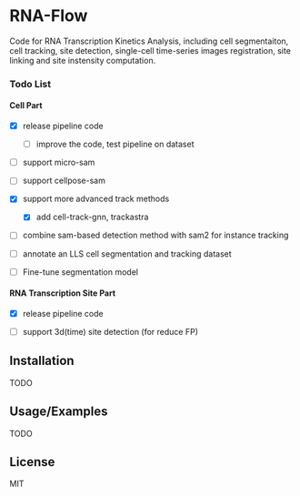 # RNA-Flow

Code for RNA Transcription Kinetics Analysis, including cell segmentaiton, cell tracking, site detection, single-cell time-series images registration, site linking and site instensity computation.

### Todo List

#### Cell Part

- [x] release pipeline code

    - [ ] improve the code, test pipeline on dataset

- [ ] support micro-sam 

- [ ] support cellpose-sam

- [x] support more advanced track methods

    - [x] add cell-track-gnn, trackastra

- [ ] combine sam-based detection method with sam2 for instance tracking

- [ ] annotate an LLS cell segmentation and tracking dataset

- [ ] Fine-tune segmentation model

#### RNA Transcription Site Part

- [x] release pipeline code

- [ ] support 3d(time) site detection (for reduce FP)

      
## Installation

TODO

    
## Usage/Examples

TODO


## License

MIT
